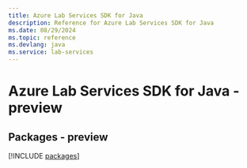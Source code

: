 ```yaml
---
title: Azure Lab Services SDK for Java
description: Reference for Azure Lab Services SDK for Java
ms.date: 08/29/2024
ms.topic: reference
ms.devlang: java
ms.service: lab-services
---
```

# Azure Lab Services SDK for Java - preview
## Packages - preview
[!INCLUDE [packages](lab-services-index.md)]